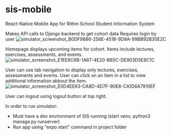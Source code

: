 # sis-mobile

React-Native Mobile App for Rithm School Student Information System

Makes API calls to Django backend to get cohort data
Requires login by user
![simulator_screenshot_B0DF9886-256E-4518-9D8A-99BB92B30E2C](https://user-images.githubusercontent.com/728518/186285927-857f20e9-fd80-496f-818f-323e8151c5a7.png)

Homepage displays upcoming items for cohort. Items include lectures, exercises, assessments, and events.
![simulator_screenshot_E1EE8C6B-1A67-4E20-B85C-DE903D5E8C1C](https://user-images.githubusercontent.com/728518/186285838-a276f7b8-59a1-4a17-b228-9ebd0cd80eab.png)

User can use tab navigation to display only lectures, exercises, assessments and events.
User can click on an item in a list to view additional information abbout the item.
![simulator_screenshot_E0D4EE63-CA8D-4D7F-90E8-CA1D6A7910EF](https://user-images.githubusercontent.com/728518/186285880-2c7bf028-8825-4707-9b8d-07375ed5910d.png)

User can logout using logout button at top right.

In order to run simulator:
- Must have a dev environment of SIS running (start venv, python3 manage.py runserver)
- Run app using "expo start" command in project folder
